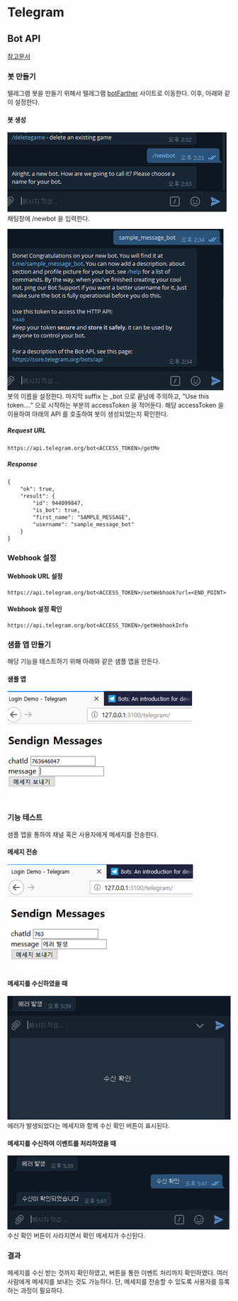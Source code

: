 # Telegram

## Bot API
[참고문서](https://core.telegram.org/bots)

### 봇 만들기
텔레그램 봇을 만들기 위해서 텔레그램 [botFarther](https://telegram.me/botfather) 사이트로 이동한다.
이후, 아래와 같이 설정한다.

#### 봇 생성
![telegram01.png](telegram01.png)  
채팅창에 /newbot 을 입력한다.

![telegram02.png](telegram02.png)  
봇의 이름을 설정한다. 마지막 suffix 는 _bot 으로 끝남에 주의하고, "Use this token...." 으로 시작하는 부분의 accessToken 을 적어둔다.
해당 accessToken 을 이용하여 아래의 API 를 호출하여 봇이 생성되었는지 확인한다.
##### Request URL
```
https://api.telegram.org/bot<ACCESS_TOKEN>/getMe
```
##### Response
```
{
    "ok": true,
    "result": {
        "id": 944099847,
        "is_bot": true,
        "first_name": "SAMPLE_MESSAGE",
        "username": "sample_message_bot"
    }
}
```

### Webhook 설정
#### Webhook URL 설정
```
https://api.telegram.org/bot<ACCESS_TOKEN>/setWebhook?url=<END_POINT>
```
#### Webhook 설정 확인
```
https://api.telegram.org/bot<ACCESS_TOKEN>/getWebhookInfo
```

### 샘플 앱 만들기
해당 기능을 테스트하기 위해 아래와 같은 샘플 앱을 만든다.

#### 샘플 앱
![telegram03.png](telegram03.png)

### 기능 테스트
샘플 앱을 통하여 채널 혹은 사용자에게 메세지를 전송한다.

#### 메세지 전송
![telegram04.png](telegram04.png)

#### 메세지를 수신하였을 때
![telegram05.png](telegram05.png)  
에러가 발생되었다는 메세지와 함께 수신 확인 버튼이 표시된다.

#### 메세지를 수신하여 이벤트를 처리하였을 때
![telegram06.png](telegram06.png)  
수신 확인 버튼이 사라지면서 확인 메세지가 수신된다.

### 결과
메세지를 수신 받는 것까지 확인하였고, 버튼을 통한 이벤트 처리까지 확인하였다.
여러 사람에게 메세지를 보내는 것도 가능하다. 단, 메세지를 전송할 수 있도록 사용자를 등록하는 과정이 필요하다.